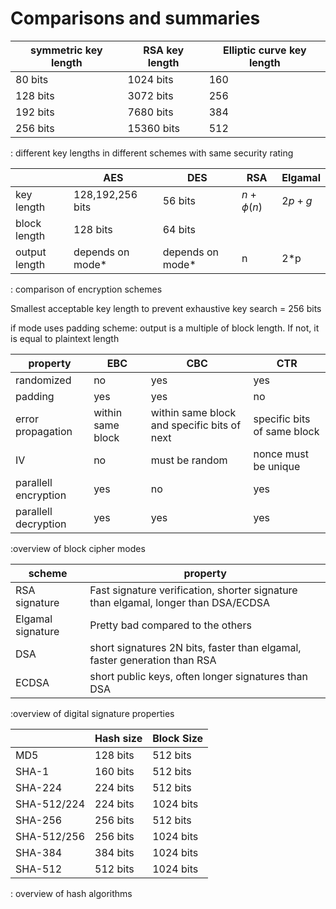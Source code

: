 # Comparisons and summaries

| symmetric key length | RSA key length | Elliptic curve key length  |
| -------------------- | ------------   | -------------------------- |
| 80 bits              | 1024 bits      | 160                        |
| 128 bits             | 3072 bits      | 256                        |
| 192 bits             | 7680 bits      | 384                        |
| 256 bits             | 15360 bits     | 512                        |

: different key lengths in different schemes with same security rating


|                | AES                 | DES              | RSA           | Elgamal      |
| -------------- | ------------------- | -----------      | ----------    | ------------ |
| key length     | 128,192,256 bits    | 56 bits          | $n + \phi(n)$ | $2p + g$    |
| block length   | 128 bits            | 64 bits          |               |              |
| output length  | depends on mode*    | depends on mode* | n             | 2*p          |

: comparison of encryption schemes

Smallest acceptable key length to prevent exhaustive key search = 256 bits

if mode uses padding scheme: output is a multiple of block length. If not, it is equal to
plaintext length

| property              | EBC               | CBC                                          | CTR                         |
| --------------------- | ----------------- | -------------------------------------------- | --------------------------- |
| randomized            | no                | yes                                          | yes                         |
| padding               | yes               | yes                                          | no                          |
| error propagation     | within same block | within same block and specific bits of next  | specific bits of same block |
| IV                    | no                | must be random                               | nonce must be unique        |
| parallell encryption  | yes               | no                                           | yes                         |
| parallell decryption  | yes               | yes                                          | yes                         |

:overview of block cipher modes

| scheme            | property                                                                           |
| -------           | --------                                                                           |
| RSA signature     | Fast signature verification, shorter signature than elgamal, longer than DSA/ECDSA |
| Elgamal signature | Pretty bad compared to the others                                                  |
| DSA               | short signatures 2N bits, faster than elgamal, faster generation than RSA          |
| ECDSA             | short public keys, often longer signatures than DSA                                |

:overview of digital signature properties


|             | Hash size   | Block Size   |
| ----        | ----------- | ------------ |
| MD5         | 128 bits    | 512 bits     |
| SHA-1       | 160 bits    | 512 bits     |
| SHA-224     | 224 bits    | 512 bits     |
| SHA-512/224 | 224 bits    | 1024 bits    |
| SHA-256     | 256 bits    | 512 bits     |
| SHA-512/256 | 256 bits    | 1024 bits    |
| SHA-384     | 384 bits    | 1024 bits    |
| SHA-512     | 512 bits    | 1024 bits    |

: overview of hash algorithms
